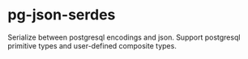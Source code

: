 # pg-json-serdes

Serialize between postgresql encodings and json. Support postgresql primitive types and user-defined composite types.
